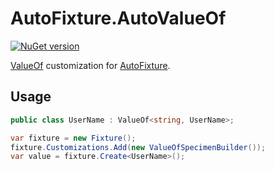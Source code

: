 # AutoFixture.AutoValueOf
[![NuGet version](https://img.shields.io/nuget/v/AutoValueOf?logo=nuget)](https://www.nuget.org/packages/AutoValueOf)

[ValueOf](https://github.com/mcintyre321/ValueOf) customization
for [AutoFixture](https://github.com/AutoFixture/AutoFixture).

## Usage

```csharp
public class UserName : ValueOf<string, UserName>;
```

```csharp
var fixture = new Fixture();
fixture.Customizations.Add(new ValueOfSpecimenBuilder());
var value = fixture.Create<UserName>();
```
